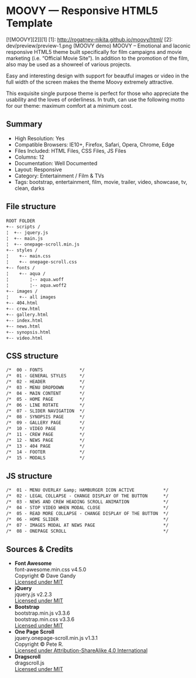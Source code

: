 # MOOVY — Responsive HTML5 Template
[![MOOVY][2]][1]
  [1]: http://rogatnev-nikita.github.io/moovy/html/
  [2]: dev/preview/preview-1.png (MOOVY demo)
MOOVY – Emotional and laconic responsive HTML5 theme built specifically for film campaigns and movie marketing (i.e. “Official Movie Site”). In addition to the promotion of the film, also may be used as a showreel of various projects.

Easy and interesting design with support for beautful images or video in the full width of the screen makes the theme Moovy extremely attractive.

This exquisite single purpose theme is perfect for those who appreciate the usability and the loves of orderliness. In truth, can use the following motto for our theme: maximum comfort at a minimum cost.

## Summary
* High Resolution: Yes
* Compatible Browsers: IE10+, Firefox, Safari, Opera, Chrome, Edge
* Files Included: HTML Files, CSS Files, JS Files
* Columns: 12
* Documentation: Well Documented
* Layout: Responsive
* Category: Entertainment / Film & TVs
* Tags: bootstrap, entertainment, film, movie, trailer, video, showcase, tv, clean, darks

## File structure
    ROOT FOLDER
    +-- scripts /
    ¦  +-- jquery.js
    ¦  +-- main.js
    ¦  +-- onepage-scroll.min.js
    +-- styles /
    ¦    +-- main.css
    ¦    +-- onepage-scroll.css
    +-- fonts /
    ¦    +-- aqua /
    ¦        ¦-- aqua.woff
    ¦        ¦-- aqua.woff2
    +-- images /
    ¦    +-- all images
    +-- 404.html
    +-- crew.html
    +-- gallery.html
    +-- index.html
    +-- news.html
    +-- synopsis.html
    +-- video.html

## CSS structure
    /*  00 - FONTS              */
    /*  01 - GENERAL STYLES     */
    /*  02 - HEADER             */
    /*  03 - MENU DROPDOWN      */
    /*  04 - MAIN CONTENT       */
    /*  05 - HOME PAGE          */
    /*  06 - LINE ROTATE        */
    /*  07 - SLIDER NAVIGATION  */
    /*  08 - SYNOPSIS PAGE      */
    /*  09 - GALLERY PAGE       */
    /*  10 - VIDEO PAGE         */
    /*  11 - CREW PAGE          */
    /*  12 - NEWS PAGE          */
    /*  13 - 404 PAGE           */
    /*  14 - FOOTER             */
    /*  15 - MODALS             */

## JS structure
    /*  01 - MENU OVERLAY &amp; HAMBURGER ICON ACTIVE           */
    /*  02 - LEGAL COLLAPSE - CHANGE DISPLAY OF THE BUTTON      */
    /*  03 - NEWS AND CREW HEADING SCROLL ANIMATION             */
    /*  04 - STOP VIDEO WHEN MODAL CLOSE                        */
    /*  05 - READ MORE COLLAPSE - CHANGE DISPLAY OF THE BUTTON  */
    /*  06 - HOME SLIDER                                        */
    /*  07 - IMAGES MODAL AT NEWS PAGE                          */
    /*  08 - ONEPAGE SCROLL                                     */

## Sources & Credits
* <strong>Font Awesome</strong>  
		font-awesome.min.css v4.5.0  
		Copyright © Dave Gandy  
		[Licensed under MIT](http://fontawesome.io/license/)
* <strong>jQuery</strong>  
		jquery.js v2.2.3  
		[Licensed under MIT](https://jquery.org/license/)
* <strong>Bootstrap</strong>  
		bootstrap.min.js v3.3.6  
		bootstrap.min.css v3.3.6  
		[Licensed under MIT](https://github.com/twbs/bootstrap/blob/master/LICENSE)
* <strong>One Page Scroll</strong>  
		jquery.onepage-scroll.min.js v1.3.1  
		Copyright © Pete R.  
		[Licensed under Attribution-ShareAlike 4.0 International](https://github.com/peachananr/onepage-scroll/blob/master/README.md)
* <strong>Dragscroll</strong>  
		dragscroll.js  
		[Licensed under MIT](https://github.com/asvd/dragscroll/blob/master/LICENSE)

